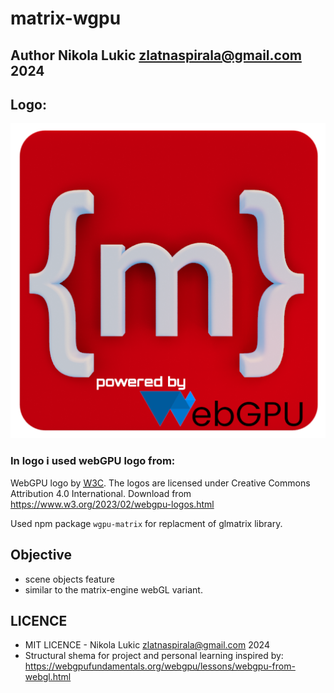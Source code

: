 # matrix-wgpu
## Author Nikola Lukic zlatnaspirala@gmail.com 2024


## Logo:

<img src="https://github.com/zlatnaspirala/matrix-engine-wgpu/blob/main/public/res/icons/512.png?raw=true" />

### In logo i used webGPU logo from:
<span>WebGPU logo by <a href="https://www.w3.org/"><abbr title="World Wide Web Consortium">W3C</abbr></a></span>.
The logos are licensed under Creative Commons Attribution 4.0 International.
Download from https://www.w3.org/2023/02/webgpu-logos.html

Used npm package `wgpu-matrix` for replacment of glmatrix library.




## Objective
  - scene objects feature
  - similar to the matrix-engine webGL variant.


## LICENCE

 - MIT LICENCE - Nikola Lukic zlatnaspirala@gmail.com 2024
 - Structural shema for project and personal learning inspired by:
   https://webgpufundamentals.org/webgpu/lessons/webgpu-from-webgl.html
